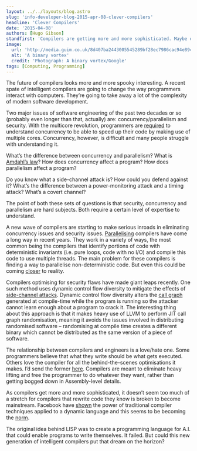 ```yaml
---
layout: ../../layouts/blog.astro
slug: 'info-developer-blog-2015-apr-08-clever-compilers'
headline: 'Clever Compilers'
date: '2015-04-08'
authors: [Hugo Gibson]
standfirst: 'Compilers are getting more and more sophisticated. Maybe one day they’ll be able to write their own code.'
image:
  url: 'http://media.guim.co.uk/8d407ba2443005545289bf28ec7986cac94e89ce/0_0_1600_960/1000.jpg'
  alt: 'A binary vortex'
  credit: 'Photograph: A binary vortex/Google'
tags: [Computing, Programming]
---
```


The future of compilers looks more and more spooky interesting. A recent spate of intelligent compilers are going to change the way programmers interact with computers. They’re going to take away a lot of the complexity of modern software development.

Two major issues of software engineering of the past two decades or so (probably even longer than that, actually) are: concurrency/parallelism and security. With the multicore revolution, programmers are [required](http://www.gotw.ca/publications/concurrency-ddj.htm) to understand concurrency to be able to speed up their code by making use of multiple cores. Concurrency, however, is difficult and many people struggle with understanding it.

What’s the difference between concurrency and parallelism? What is [Amdahl’s law](http://en.wikipedia.org/wiki/Amdahl%27s_law)? How does concurrency affect a program? How does parallelism affect a program?

Do you know what a side-channel attack is? How could you defend against it? What’s the difference between a power-monitoring attack and a timing attack? What’s a covert channel?

The point of both these sets of questions is that security, concurrency and parallelism are hard subjects. Both require a certain level of expertise to understand.

A new wave of compilers are starting to make serious inroads in eliminating concurrency issues and security issues. [Parallelising](http://en.wikipedia.org/wiki/Automatic_parallelization) compilers have come a long way in recent years. They work in a variety of ways, the most common being the compilers that identify portions of code with deterministic invariants (i.e. pure loops, code with no I/O) and compile this code to use multiple threads. The main problem for these compilers is finding a way to parallelise non-deterministic code. But even this could be coming [closer](http://research.microsoft.com/pubs/131698/IWMSE-keynote.pdf) to reality.

Compilers optimising for security flaws have made giant leaps recently. One such method uses dynamic control flow diversity to mitigate the effects of [side-channel attacks](http://www.ics.uci.edu/~perl/ndss15_sidechannels.pdf). Dynamic control flow diversity alters the [call graph](http://en.wikipedia.org/wiki/Call_graph) generated at compile-time while the program is running so the attacker cannot learn enough about a program to crack it. The interesting thing about this approach is that it makes heavy use of LLVM to perform JIT call graph randomisation, meaning it avoids the issues involved in distributing randomised software – randomising at compile time creates a different binary which cannot be distributed as the same version of a piece of software.

The relationship between compilers and engineers is a love/hate one. Some programmers believe that what they write should be what gets executed. Others love the compiler for all the behind-the-scenes optimisations it makes. I’d send the former [here](https://mitpress.mit.edu/sicp/front/node3.html). Compilers are meant to eliminate heavy lifting and free the programmer to do whatever they want, rather than getting bogged down in Assembly-level details.

As compilers get more and more sophisticated, it doesn’t seem too much of a stretch for compilers that rewrite code they know is broken to become mainstream. Facebook have [shown](https://github.com/facebook/pfff) the power of traditional compiler techniques applied to a dynamic language and this seems to be becoming the [norm](https://github.com/facebook/flow).

The original idea behind LISP was to create a programming language for A.I. that could enable programs to write themselves. It failed. But could this new generation of intelligent compilers put that dream on the horizon?
